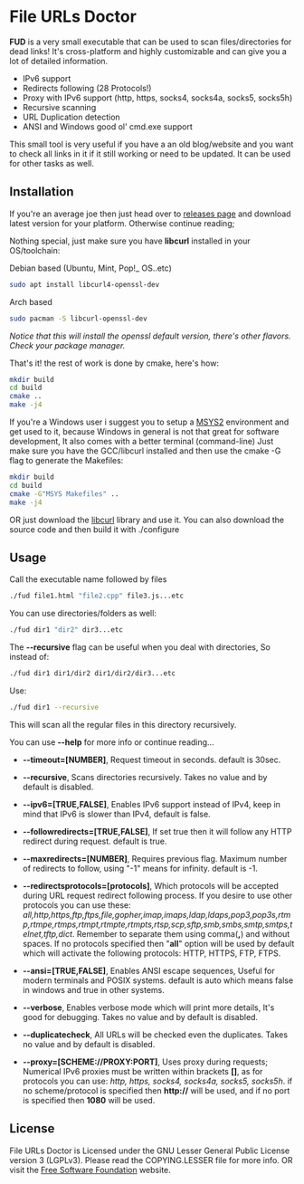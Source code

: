 ﻿# File URLs Doctor

**FUD** is a very small executable that can be used to scan files/directories for dead links! It's cross-platform and highly customizable and can give you a lot of detailed information.

* IPv6 support
* Redirects following (28 Protocols!)
* Proxy with IPv6 support (http, https, socks4, socks4a, socks5, socks5h)
* Recursive scanning
* URL Duplication detection
* ANSI and Windows good ol' cmd.exe support

This small tool is very useful if you have a an old blog/website and you want to check all links in it if it still working or need to be updated. It can be used for other tasks as well.

## Installation

If you're an average joe then just head over to [releases page](https://github.com/Xen-E/fud/releases) and download latest version for your platform. Otherwise continue reading;

Nothing special, just make sure you have **libcurl** installed in your OS/toolchain:

Debian based (Ubuntu, Mint, Pop!_ OS..etc)
```bash
sudo apt install libcurl4-openssl-dev
```
Arch based
```bash
sudo pacman -S libcurl-openssl-dev
```
*Notice that this will install the openssl default version, there's other flavors. Check your package manager.*

That's it! the rest of work is done by cmake, here's how:
```bash
mkdir build
cd build
cmake ..
make -j4
```
If you're a Windows user i suggest you to setup a [MSYS2](https://www.msys2.org/) environment and get used to it, because Windows in general is not that great for software development, It also comes with a better terminal (command-line) Just make sure you have the GCC/libcurl installed and then use the cmake -G flag to generate the Makefiles:
```bash
mkdir build
cd build
cmake -G"MSYS Makefiles" ..
make -j4
```
OR just download the [libcurl](https://curl.se/libcurl) library and use it. You can also download the source code and then build it with ./configure

## Usage

Call the executable name followed by files
```bash
./fud file1.html "file2.cpp" file3.js...etc
```
You can use directories/folders as well:
```bash
./fud dir1 "dir2" dir3...etc
```
The **--recursive** flag can be useful when you deal with directories, So instead of:
```bash
./fud dir1 dir1/dir2 dir1/dir2/dir3...etc
```
Use:
```bash
./fud dir1 --recursive
```
This will scan all the regular files in this directory recursively.

You can use **--help** for more info or continue reading...

* **--timeout=[NUMBER]**, Request timeout in seconds. default is 30sec.

* **--recursive**, Scans directories recursively. Takes no value and by default is disabled.

* **--ipv6=[TRUE,FALSE]**, Enables IPv6 support instead of IPv4, keep in mind that IPv6 is slower than IPv4, default is false.

* **--followredirects=[TRUE,FALSE]**, If set true then it will follow any HTTP redirect during request. default is true.

* **--maxredirects=[NUMBER]**, Requires previous flag. Maximum number of redirects to follow, using "-1" means for infinity. default is -1.

* **--redirectsprotocols=[protocols]**, Which protocols will be accepted during URL request redirect following process. If you desire to use other protocols you can use these: *all,http,https,ftp,ftps,file,gopher,imap,imaps,ldap,ldaps,pop3,pop3s,rtmp,rtmpe,rtmps,rtmpt,rtmpte,rtmpts,rtsp,scp,sftp,smb,smbs,smtp,smtps,telnet,tftp,dict*. Remember to separate them using comma(**,**) and without spaces. If no protocols specified then "**all**" option will be used by default which will activate the following protocols: HTTP, HTTPS, FTP, FTPS.

* **--ansi=[TRUE,FALSE]**, Enables ANSI escape sequences, Useful for modern terminals and POSIX systems. default is auto which means false in windows and true in other systems.

* **--verbose**, Enables verbose mode which will print more details, It's good for debugging. Takes no value and by default is disabled.

* **--duplicatecheck**, All URLs will be checked even the duplicates. Takes no value and by default is disabled.

* **--proxy=[SCHEME://PROXY:PORT]**, Uses proxy during requests; Numerical IPv6 proxies must be written within brackets **[]**, as for protocols you can use: *http, https, socks4, socks4a, socks5, socks5h*. if no scheme/protocol is specified then **http://** will be used, and if no port is specified then **1080** will be used.


## License
File URLs Doctor is Licensed under the GNU Lesser General Public License version 3 (LGPLv3).
Please read the COPYING.LESSER file for more info. OR visit the [Free Software Foundation](https://www.gnu.org/licenses/lgpl-3.0.en.html) website.
